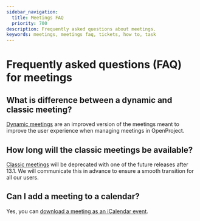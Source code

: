 ```yaml
---
sidebar_navigation:
  title: Meetings FAQ
  priority: 700
description: Frequently asked questions about meetings.
keywords: meetings, meetings faq, tickets, how to, task
---
```


# Frequently asked questions (FAQ) for meetings

## What is difference between a dynamic and classic meeting?

[Dynamic meetings](../dynamic-meetings) are an improved version of the meetings meant to improve the user experience when managing meetings in OpenProject.

## How long will the classic meetings be available?

[Classic meetings](../classic-meetings) will be deprecated with one of the future releases after 13.1. We will communicate this in advance to ensure a smooth transition for all our users. 

## Can I add a meeting to a calendar?

Yes, you can [download a meeting as an iCalendar event](../dynamic-meetings/#download-a-meeting-as-an-icalendar-event).
